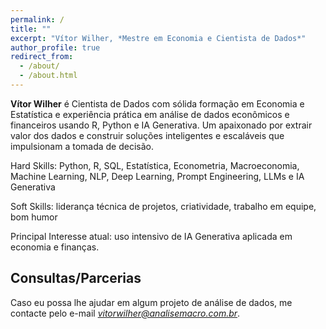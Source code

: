 ```yaml
---
permalink: /
title: ""
excerpt: "Vítor Wilher, *Mestre em Economia e Cientista de Dados*"
author_profile: true
redirect_from: 
  - /about/
  - /about.html
---
```


**Vítor Wilher** é Cientista de Dados com sólida formação em Economia e Estatística e experiência prática em análise de dados econômicos e financeiros usando R, Python e IA Generativa. Um apaixonado por extrair valor dos dados e construir soluções inteligentes e escaláveis que impulsionam a tomada de decisão.

Hard Skills: Python, R, SQL, Estatística, Econometria, Macroeconomia, Machine Learning, NLP, Deep Learning, Prompt Engineering, LLMs e IA Generativa

Soft Skills: liderança técnica de projetos, criatividade, trabalho em equipe, bom humor

Principal Interesse atual: uso intensivo de IA Generativa aplicada em economia e finanças.

## Consultas/Parcerias

Caso eu possa lhe ajudar em algum projeto de análise de dados, me contacte pelo e-mail *vitorwilher@analisemacro.com.br*. 
